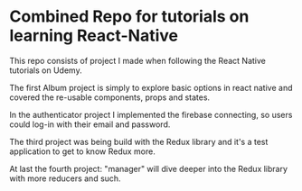 # Combined Repo for tutorials on learning React-Native
This repo consists of project I made when following the React Native tutorials on Udemy.

The first Album project is simply to explore basic options in react native and covered the re-usable components, props and states.

In the authenticator project I implemented the firebase connecting, so users could log-in with their email and password.

The third project was being build with the Redux library and it's a test application to get to know Redux more.

At last the fourth project: "manager" will dive deeper into the Redux library with more reducers and such.
